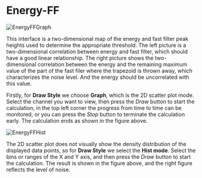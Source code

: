 <!-- OFFLINE_Energy-FF.md --- 
;; 
;; Description: 
;; Author: Hongyi Wu(吴鸿毅)
;; Email: wuhongyi@qq.com 
;; Created: 日 10月  7 09:01:21 2018 (+0800)
;; Last-Updated: 一 11月  5 17:07:38 2018 (+0800)
;;           By: Hongyi Wu(吴鸿毅)
;;     Update #: 3
;; URL: http://wuhongyi.cn -->

# Energy-FF

![EnergyFFGraph](/img/EnergyFFGraph.png)

This interface is a two-dimensional map of the energy and fast filter peak heights used to determine the appropriate threshold. The left picture is a two-dimensional correlation between energy and fast filter, which should have a good linear relationship. The right picture shows the two-dimensional correlation between the energy and the remaining maximum value of the part of the fast filer where the trapezoid is thrown away, which characterizes the noise level. And the energy should be uncorrelated with this value.


Firstly, for **Draw Style** we choose **Graph**, which is the 2D scatter plot mode. Select the channel you want to view, then press the *Draw* button to start the calculation, in the top left corner the progress from time to time can be monitored, or you can press the *Stop* button to terminate the calculation early. The calculation ends as shown in the figure above.

![EnergyFFHist](/img/EnergyFFHist.png)

The 2D scatter plot does not visually show the density distribution of the displayed data points, so for **Draw Style** we select the **Hist mode**. Select the bins or ranges of the X and Y axis, and then press the *Draw* button to start the calculation. The result is shown in the figure above, and the right figure reflects the level of noise.



<!-- OFFLINE_Energy-FF.md ends here -->
